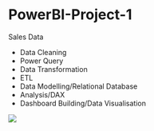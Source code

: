 # PowerBI-Project-1
Sales Data

- Data Cleaning
- Power Query
- Data Transformation
- ETL
- Data Modelling/Relational Database
- Analysis/DAX
- Dashboard Building/Data Visualisation

![](ezgif.com-animated-gif-maker)


